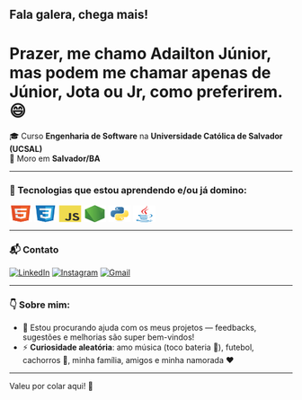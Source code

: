 ## Fala galera, chega mais!
# Prazer, me chamo Adailton Júnior, mas podem me chamar apenas de Júnior, Jota ou Jr, como preferirem. 😄

🎓 Curso **Engenharia de Software** na **Universidade Católica de Salvador (UCSAL)**  
📍 Moro em **Salvador/BA**

---

### 🚀 Tecnologias que estou aprendendo e/ou já domino:

<div style="display: inline_block">
  <img align="center" alt="HTML" height="30" width="40" src="https://raw.githubusercontent.com/devicons/devicon/master/icons/html5/html5-original.svg">
  <img align="center" alt="CSS" height="30" width="40" src="https://raw.githubusercontent.com/devicons/devicon/master/icons/css3/css3-original.svg">
  <img align="center" alt="JavaScript" height="30" width="40" src="https://raw.githubusercontent.com/devicons/devicon/master/icons/javascript/javascript-original.svg">
  <img align="center" alt="NodeJS" height="30" width="40" src="https://raw.githubusercontent.com/devicons/devicon/master/icons/nodejs/nodejs-original.svg">
  <img align="center" alt="Python" height="30" width="40" src="https://raw.githubusercontent.com/devicons/devicon/master/icons/python/python-original.svg">
  <img align="center" alt="Java" height="30" width="40" src="https://raw.githubusercontent.com/devicons/devicon/master/icons/java/java-original.svg">
</div>

---

### 📬 Contato

[![LinkedIn](https://img.shields.io/badge/LinkedIn-0077B5?style=for-the-badge&logo=linkedin&logoColor=white)](https://www.linkedin.com/in/jr-dev)
[![Instagram](https://img.shields.io/badge/Instagram-E4405F?style=for-the-badge&logo=instagram&logoColor=white)](https://www.instagram.com/jr_s1lva)
[![Gmail](https://img.shields.io/badge/E-mail-D14836?style=for-the-badge&logo=gmail&logoColor=white)](mailto:adailtonjunior0604@gmail.com)

---

### 👇 Sobre mim:

- 🤔 Estou procurando ajuda com os meus projetos — feedbacks, sugestões e melhorias são super bem-vindos!
- ⚡ **Curiosidade aleatória**: amo música (toco bateria 🥁), futebol, cachorros 🐶, minha família, amigos e minha namorada ❤️

---

Valeu por colar aqui! 🚀
